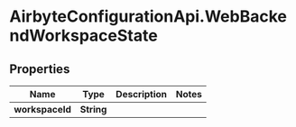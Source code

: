 # AirbyteConfigurationApi.WebBackendWorkspaceState

## Properties

Name | Type | Description | Notes
------------ | ------------- | ------------- | -------------
**workspaceId** | **String** |  | 


